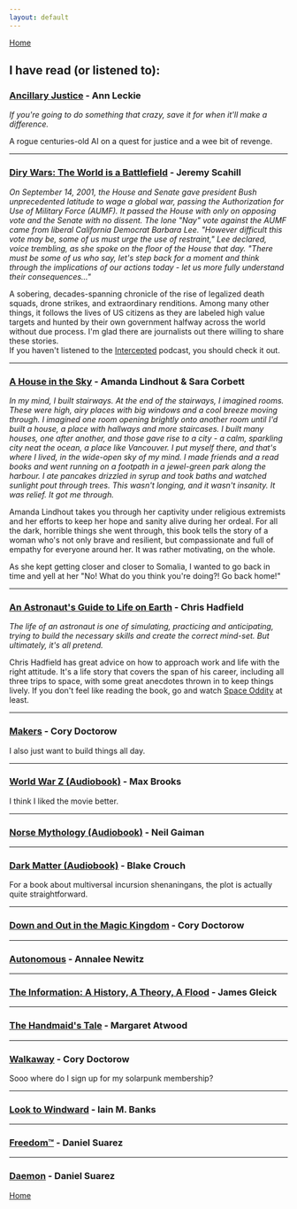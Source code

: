 ```yaml
---
layout: default
---
```


[Home](/)

## I have read (or listened to):

### [Ancillary Justice](https://en.wikipedia.org/wiki/Ancillary_Justice) - Ann Leckie

_If you're going to do something that crazy, save it for when it'll make a difference._

A rogue centuries-old AI on a quest for justice and a wee bit of revenge.

---

### [Diry Wars: The World is a Battlefield](https://www.hachettebookgroup.com/titles/jeremy-scahill/dirty-wars/9781568587271/) - Jeremy Scahill

_On September 14, 2001, the House and Senate gave president Bush unprecedented latitude to wage a global war, passing the Authorization for Use of Military Force (AUMF). It passed the House with only on opposing vote and the Senate with no dissent. The lone "Nay" vote against the AUMF came from liberal California Democrat Barbara Lee. "However difficult this vote may be, some of us must urge the use of restraint," Lee declared, voice trembling, as she spoke on the floor of the House that day. "There must be some of us who say, let's step back for a moment and think through the implications of our actions today - let us more fully understand their consequences..."_

A sobering, decades-spanning chronicle of the rise of legalized death squads, drone strikes, and extraordinary renditions. Among many other things, it follows the lives of US citizens as they are labeled high value targets and hunted by their own government halfway across the world without due process. I'm glad there are journalists out there willing to share these stories.  
If you haven't listened to the [Intercepted](https://theintercept.com/podcasts/) podcast, you should check it out.

---

### [A House in the Sky](https://en.wikipedia.org/wiki/A_House_in_the_Sky) - Amanda Lindhout & Sara Corbett

_In my mind, I built stairways. At the end of the stairways, I imagined rooms. These were high, airy places with big windows and a cool breeze moving through. I imagined one room opening brightly onto another room until I'd built a house, a place with hallways and more staircases. I built many houses, one after another, and those gave rise to a city - a calm, sparkling city neat the ocean, a place like Vancouver. I put myself there, and that's where I lived, in the wide-open sky of my mind. I made friends and a read books and went running on a footpath in a jewel-green park along the harbour. I ate pancakes drizzled in syrup and took baths and watched sunlight pout through trees. This wasn't longing, and it wasn't insanity. It was relief. It got me through._

Amanda Lindhout takes you through her captivity under religious extremists and her efforts to keep her hope and sanity alive during her ordeal. For all the dark, horrible things she went through, this book tells the story of a woman who's not only brave and resilient, but compassionate and full of empathy for everyone around her. It was rather motivating, on the whole.

As she kept getting closer and closer to Somalia, I wanted to go back in time and yell at her "No! What do you think you're doing?! Go back home!" 

---

### [An Astronaut's Guide to Life on Earth](https://chrishadfield.ca/books/) - Chris Hadfield

_The life of an astronaut is one of simulating, practicing and anticipating, trying to build the necessary skills and create the correct mind-set. But ultimately, it's all pretend._

Chris Hadfield has great advice on how to approach work and life with the right attitude. It's a life story that covers the span of his career, including all three trips to space, with some great anecdotes thrown in to keep things lively. If you don't feel like reading the book, go and watch [Space Oddity](https://www.youtube.com/watch?v=KaOC9danxNo) at least.

---

### [Makers](https://en.wikipedia.org/wiki/Makers_(novel)) - Cory Doctorow  
I also just want to build things all day.

---

### [World War Z (Audiobook)](https://en.wikipedia.org/wiki/World_War_Z) - Max Brooks

I think I liked the movie better.

---

### [Norse Mythology (Audiobook)](https://en.wikipedia.org/wiki/Norse_Mythology_(Neil_Gaiman)) - Neil Gaiman  

---

### [Dark Matter (Audiobook)](http://blakecrouch.com/dark-matter.php) - Blake Crouch  
For a book about multiversal incursion shenaningans, the plot is actually quite straightforward.

---

### [Down and Out in the Magic Kingdom](https://en.wikipedia.org/wiki/Down_and_Out_in_the_Magic_Kingdom) - Cory Doctorow  

---

### [Autonomous](https://www.goodreads.com/book/show/28209634-autonomous) - Annalee Newitz

---

### [The Information: A History, A Theory, A Flood](https://en.wikipedia.org/wiki/The_Information:_A_History,_a_Theory,_a_Flood) - James Gleick

---

### [The Handmaid's Tale](https://en.wikipedia.org/wiki/The_Handmaid%27s_Tale) - Margaret Atwood

---

### [Walkaway](https://en.wikipedia.org/wiki/Walkaway_(Doctorow_novel)) - Cory Doctorow  
Sooo where do I sign up for my solarpunk membership?

---

### [Look to Windward](https://en.wikipedia.org/wiki/Look_to_Windward) - Iain M. Banks

---

### [Freedom™](https://en.wikipedia.org/wiki/Freedom%E2%84%A2) - Daniel Suarez

---

### [Daemon](https://en.wikipedia.org/wiki/Daemon_(novel_series)) - Daniel Suarez


[Home](/)
